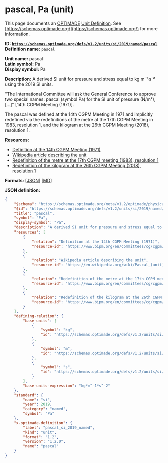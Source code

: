 # pascal, Pa (unit)

This page documents an [OPTIMADE](https://www.optimade.org/) [Unit Definition](https://schemas.optimade.org/#definitions). See [https://schemas.optimade.org/](https://schemas.optimade.org/) for more information.

**ID: [`https://schemas.optimade.org/defs/v1.2/units/si/2019/named/pascal`](https://schemas.optimade.org/defs/v1.2/units/si/2019/named/pascal.md)**  
**Definition name:** `pascal`

**Unit name:** pascal  
**Latin symbol:** Pa  
**Display symbol:** Pa  
  
**Description:** A derived SI unit for pressure and stress equal to kg·m⁻¹·s⁻² using the 2019 SI units.

"The International Committee will ask the General Conference to approve two special names: pascal (symbol Pa) for the SI unit of pressure (N/m²), [...]" [14th CGPM Meeting (1971)].

The pascal was defined at the 14th CGPM Meeting in 1971 and implicitly redefined via the redefinitions of the metre at the 17th CGPM Meeting in 1983, resolution 1, and the kilogram at the 26th CGPM Meeting (2018), resolution 1.

**Resources:**

- [Definition at the 14th CGPM Meeting (1971)](https://www.bipm.org/en/committees/cg/cgpm/14-1971)
- [Wikipedia article describing the unit](https://en.wikipedia.org/wiki/Pascal_(unit))
- [Redefinition of the metre at the 17th CGPM meeting (1983), resolution 1](https://www.bipm.org/en/committees/cg/cgpm/17-1983/resolution-1)
- [Redefinition of the kilogram at the 26th CGPM Meeting (2018), resolution 1](https://www.bipm.org/en/committees/cg/cgpm/26-2018/resolution-1)


**Formats:** [[JSON](pascal.json)] [[MD](pascal.md)]

**JSON definition:**

``` json
{
    "$schema": "https://schemas.optimade.org/meta/v1.2/optimade/physical_unit_definition.md",
    "$id": "https://schemas.optimade.org/defs/v1.2/units/si/2019/named/pascal",
    "title": "pascal",
    "symbol": "Pa",
    "display-symbol": "Pa",
    "description": "A derived SI unit for pressure and stress equal to kg\u00b7m\u207b\u00b9\u00b7s\u207b\u00b2 using the 2019 SI units.\n\n\"The International Committee will ask the General Conference to approve two special names: pascal (symbol Pa) for the SI unit of pressure (N/m\u00b2), [...]\" [14th CGPM Meeting (1971)].\n\nThe pascal was defined at the 14th CGPM Meeting in 1971 and implicitly redefined via the redefinitions of the metre at the 17th CGPM Meeting in 1983, resolution 1, and the kilogram at the 26th CGPM Meeting (2018), resolution 1.",
    "resources": [
        {
            "relation": "Definition at the 14th CGPM Meeting (1971)",
            "resource-id": "https://www.bipm.org/en/committees/cg/cgpm/14-1971"
        },
        {
            "relation": "Wikipedia article describing the unit",
            "resource-id": "https://en.wikipedia.org/wiki/Pascal_(unit)"
        },
        {
            "relation": "Redefinition of the metre at the 17th CGPM meeting (1983), resolution 1",
            "resource-id": "https://www.bipm.org/en/committees/cg/cgpm/17-1983/resolution-1"
        },
        {
            "relation": "Redefinition of the kilogram at the 26th CGPM Meeting (2018), resolution 1",
            "resource-id": "https://www.bipm.org/en/committees/cg/cgpm/26-2018/resolution-1"
        }
    ],
    "defining-relation": {
        "base-units": [
            {
                "symbol": "kg",
                "id": "https://schemas.optimade.org/defs/v1.2/units/si/2019/base/kilogram"
            },
            {
                "symbol": "m",
                "id": "https://schemas.optimade.org/defs/v1.2/units/si/1983/base/metre"
            },
            {
                "symbol": "s",
                "id": "https://schemas.optimade.org/defs/v1.2/units/si/1967/base/second"
            }
        ],
        "base-units-expression": "kg*m^-1*s^-2"
    },
    "standard": {
        "name": "si",
        "year": 2019,
        "category": "named",
        "symbol": "Pa"
    },
    "x-optimade-definition": {
        "label": "pascal_si_2019_named",
        "kind": "unit",
        "format": "1.2",
        "version": "1.2.0",
        "name": "pascal"
    }
}
```